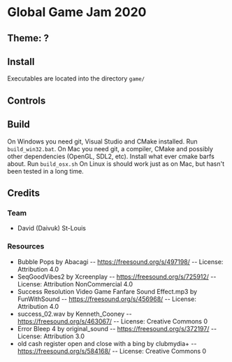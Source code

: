 # Global Game Jam 2020
## Theme: **?**

## Install
Executables are located into the directory `game/`

## Controls


## Build
On Windows you need git, Visual Studio and CMake installed. Run `build_win32.bat`.
On Mac you need git, a compiler, CMake and possibly other dependencies (OpenGL, SDL2, etc). Install what ever cmake barfs about. Run `build_osx.sh`
On Linux is should work just as on Mac, but hasn't been tested in a long time.

## Credits
### Team
- David (Daivuk) St-Louis
### Resources
- Bubble Pops by Abacagi -- https://freesound.org/s/497198/ -- License: Attribution 4.0
- SeqGoodVibes2 by Xcreenplay -- https://freesound.org/s/725912/ -- License: Attribution NonCommercial 4.0
- Success Resolution Video Game Fanfare Sound Effect.mp3 by FunWithSound -- https://freesound.org/s/456968/ -- License: Attribution 4.0
- success_02.wav by Kenneth_Cooney -- https://freesound.org/s/463067/ -- License: Creative Commons 0
- Error Bleep 4 by original_sound -- https://freesound.org/s/372197/ -- License: Attribution 3.0
- old cash register open and close with a bing by clubmydia+ -- https://freesound.org/s/584168/ -- License: Creative Commons 0

